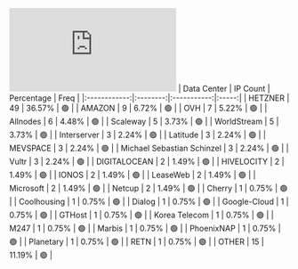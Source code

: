 ![Diagramm](https://github.com/111STAVR111/props/blob/main/Celestia/Testnet/Decentralization/1/README.md)
| Data Center | IP Count | Percentage | Freq |
|:------------:|:--------:|:-----------:|:-----:|
| HETZNER | 49 | 36.57% | 🟢 |
| AMAZON | 9 | 6.72% | 🟢 |
| OVH | 7 | 5.22% | 🟢 |
| Allnodes | 6 | 4.48% | 🟢 |
| Scaleway | 5 | 3.73% | 🟢 |
| WorldStream | 5 | 3.73% | 🟢 |
| Interserver | 3 | 2.24% | 🟢 |
| Latitude | 3 | 2.24% | 🟢 |
| MEVSPACE | 3 | 2.24% | 🟢 |
| Michael Sebastian Schinzel | 3 | 2.24% | 🟢 |
| Vultr | 3 | 2.24% | 🟢 |
| DIGITALOCEAN | 2 | 1.49% | 🟢 |
| HIVELOCITY | 2 | 1.49% | 🟢 |
| IONOS | 2 | 1.49% | 🟢 |
| LeaseWeb | 2 | 1.49% | 🟢 |
| Microsoft | 2 | 1.49% | 🟢 |
| Netcup | 2 | 1.49% | 🟢 |
| Cherry | 1 | 0.75% | 🟢 |
| Coolhousing | 1 | 0.75% | 🟢 |
| Dialog | 1 | 0.75% | 🟢 |
| Google-Cloud | 1 | 0.75% | 🟢 |
| GTHost | 1 | 0.75% | 🟢 |
| Korea Telecom | 1 | 0.75% | 🟢 |
| M247 | 1 | 0.75% | 🟢 |
| Marbis | 1 | 0.75% | 🟢 |
| PhoenixNAP | 1 | 0.75% | 🟢 |
| Planetary | 1 | 0.75% | 🟢 |
| RETN | 1 | 0.75% | 🟢 |
| OTHER | 15 | 11.19% | 🟢 |